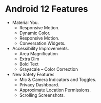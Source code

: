 # Android 12 Features

- Material You.
  * Responsive Motion.
  * Dynamic Color.
  * Responsive Motion.
  * Conversation Widgets.
- Accessibility Improvements.
  * Area Magnification
  * Extra Dim
  * Bold Text
  * Grayscale – Color Correction
- New Safety Features
  * Mic & Camera Indicators and Toggles.
  * Privacy Dashboard.
  * Approximate Location Permissions.  
  * Scrolling Screenshots.
